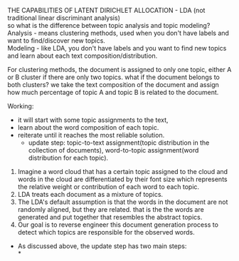 THE CAPABILITIES OF LATENT DIRICHLET ALLOCATION - LDA (not traditional linear discriminant analysis)  
so what is the difference between topic analysis and topic modeling?  
Analysis - means clustering methods, used when you don't have labels and want to find/discover new topics.  
Modeling - like LDA, you don't have labels and you want to find new topics and learn about each text composition/distribution.  

For clustering methods, the document is assigned to only one topic, either A or B cluster if there are only two topics. what if the document belongs to both clusters?
we take the text composition of the document and assign how much percentage of topic A and topic B is related to the document.  

Working: 
* it will start with some topic assignments to the text,
* learn about the word composition of each topic.
* reiterate until it reaches the most reliable solution.
  * update step: topic-to-text assignment(topic distribution in the collection of documents), word-to-topic assignment(word distribution for each topic).


1. Imagine a word cloud that has a certain topic assigned to the cloud and words in the cloud are differentiated by their font size which represents the relative 
weight or contribution of each word to each topic.
2. LDA treats each document as a mixture of topics.
3. The LDA's default assumption is that the words in the document are not randomly aligned, but they are related. that is the the words are generated and put together that resembles the abstract topics.
4. Our goal is to reverse engineer this document generation process to detect which topics are responsible for the observed words.

* As discussed above, the update step has two main steps:  
  * 
